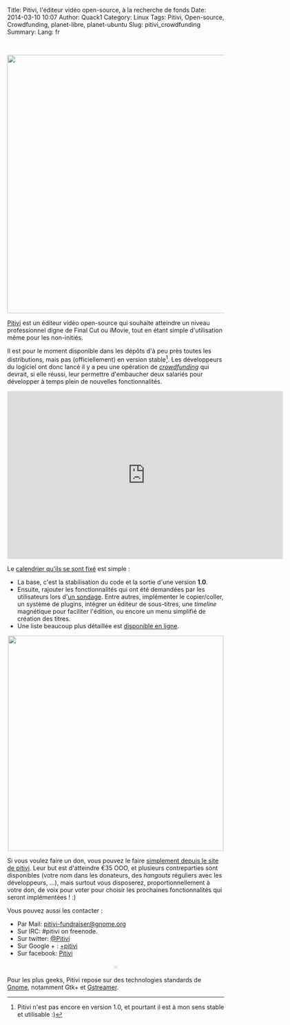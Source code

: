 Title: Pitivi, l'éditeur vidéo open-source, à la recherche de fonds
Date: 2014-03-10 10:07
Author: Quack1
Category: Linux
Tags: Pitivi, Open-source, Crowdfunding, planet-libre, planet-ubuntu
Slug: pitivi_crowdfunding
Summary: 
Lang: fr

&nbsp;
<div align=center><a href="/upload/pitivi_fundraising_banner.jpg"><img src="/upload/pitivi_fundraising_banner.jpg" width="600" align=center /></a></div>

[Pitivi](http://pitivi.org/) est un éditeur vidéo open-source qui souhaite atteindre un niveau professionnel digne de Final Cut ou iMovie, tout en étant simple d'utilisation même pour les non-initiés.

Il est pour le moment disponible dans les dépôts d'à peu près toutes les distributions, mais pas (officiellement) en version stable[^1]. Les développeurs du logiciel ont donc lancé il y a peu une opération de [_crowdfunding_](http://fundraiser.pitivi.org/#main) qui devrait, si elle réussi, leur permettre d'embaucher deux salariés pour développer à temps plein de nouvelles fonctionnalités.

<iframe width="640" height="390" src="https://fundraiser.pitivi.org/videos/campaign-launching" frameborder="0" allowfullscreen></iframe>

Le [calendrier qu'ils se sont fixé](http://fundraiser.pitivi.org/#plan) est simple : 

- La base, c'est la stabilisation du code et la sortie d'une version **1.0**.
- Ensuite, rajouter les fonctionnalités qui ont été demandées par les utilisateurs lors d'[un sondage](https://docs.google.com/forms/d/1H9wkzGSGisgNGVHEHph47Jvtmo44NKhvxM--JQOE-wM/viewanalytics). Entre autres, implémenter le copier/coller, un système de plugins, intégrer un éditeur de sous-titres, une _timeline_ magnétique pour faciliter l'édition, ou encore un menu simplifié de création des titres. 
- Une liste beaucoup plus détaillée est [disponible en ligne](http://fundraiser.pitivi.org/the-plan).

<div align=center><a href="/upload/pitivi-in-action.jpeg"><img src="/upload/pitivi-in-action.jpeg" width="500" align=center /></a></div>

Si vous voulez faire un don, vous pouvez le faire [simplement depuis le site de pitivi](http://fundraiser.pitivi.org/donate). Leur but est d'atteindre €35 OOO, et plusieurs contreparties sont disponibles (votre nom dans les donateurs, des _hangouts_ réguliers avec les développeurs, ...), mais surtout vous disposerez, proportionnellement à votre don, de voix pour voter pour choisir les prochaines fonctionnalités qui seront implémentées ! :)

Vous pouvez aussi les contacter : 

- Par Mail: pitivi-fundraiser@gnome.org 
- Sur IRC: #pitivi on freenode. 
- Sur twitter: [@Pitivi](https://twitter.com/Pitivi)
- Sur Google + : [+pitivi](https://plus.google.com/u/0/+pitivi) 
- Sur facebook: [Pitivi](https://www.facebook.com/pages/Pitivi/190937657784190)

<div align="center" style="color:#ccc;">☠</div>

Pour les plus geeks, Pitivi repose sur des technologies standards de [Gnome](http://www.gnome.org/foundation/http://www.gnome.org/foundation/), notamment Gtk+ et [Gstreamer](http://fundraiser.pitivi.org/gstreamer#gst-animation).

[^1]: Pitivi n'est pas encore en version 1.0, et pourtant il est à mon sens stable et utilisable :)